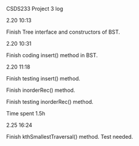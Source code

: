 CSDS233 Project 3 log

2.20 10:13

Finish Tree interface and constructors of BST. 

2.20 10:31

Finish coding insert() method in BST. 

2.20 11:18

Finish testing insert() method. 

Finish inorderRec() method. 

Finish testing inorderRec() method. 

Time spent 1.5h

2.25 16:24

Finish kthSmallestTraversal() method. Test needed.



